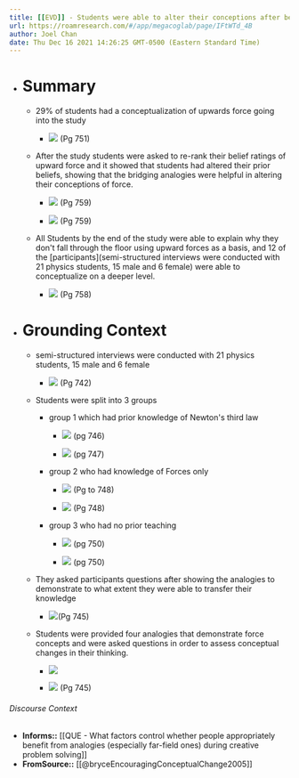 ```yaml
---
title: [[EVD]] - Students were able to alter their conceptions after being provided with bridging analogies - [[@bryce*EncouragingConceptualChange2005]]
url: https://roamresearch.com/#/app/megacoglab/page/IFtWTd_4B
author: Joel Chan
date: Thu Dec 16 2021 14:26:25 GMT-0500 (Eastern Standard Time)
---
```


- # Summary

    - 29% of students had a conceptualization of upwards force going into the study

        - ![](https://firebasestorage.googleapis.com/v0/b/firescript-577a2.appspot.com/o/imgs%2Fapp%2Fmegacoglab%2FFswPRrpSyJ.png?alt=media&token=92e3235a-4648-45ba-9e8d-419c0761dd3f) (Pg 751)

    - After the study students were asked to re-rank their belief ratings of upward force and it showed that students had altered their prior beliefs, showing that the bridging analogies were helpful in altering their conceptions of force.

        - ![](https://firebasestorage.googleapis.com/v0/b/firescript-577a2.appspot.com/o/imgs%2Fapp%2Fmegacoglab%2FpGV2UGPrpX.png?alt=media&token=cc211483-36fd-41d9-8fc3-a909219bc7a5) (Pg 759)

        - ![](https://firebasestorage.googleapis.com/v0/b/firescript-577a2.appspot.com/o/imgs%2Fapp%2Fmegacoglab%2F9-Uscv5Dah.png?alt=media&token=b602311e-631b-4b0b-8b63-d33dd2fd1a23) (Pg 759)

    - All Students by the end of the study were able to explain why they don't fall through the floor using upward forces as a basis, and 12 of the [participants](semi-structured interviews were conducted with 21 physics students, 15 male and 6 female) were able to conceptualize on a deeper level.

        - ![](https://firebasestorage.googleapis.com/v0/b/firescript-577a2.appspot.com/o/imgs%2Fapp%2Fmegacoglab%2F1gjakJtl1N.png?alt=media&token=6fc10023-04cd-44be-9e58-d6bc32b32a70) (Pg 758)
- # Grounding Context

    - semi-structured interviews were conducted with 21 physics students, 15 male and 6 female

        - ![](https://firebasestorage.googleapis.com/v0/b/firescript-577a2.appspot.com/o/imgs%2Fapp%2Fmegacoglab%2F3EUg5rawiA.png?alt=media&token=06172914-e7c4-4067-b78e-4e3e845b5fd3) (Pg 742)

    - Students were split into 3 groups

        - group 1 which had prior knowledge of Newton's third law

            - ![](https://firebasestorage.googleapis.com/v0/b/firescript-577a2.appspot.com/o/imgs%2Fapp%2Fmegacoglab%2FpKLNH3ZNEn.png?alt=media&token=68e4fda5-dfb3-4eb6-bf29-9a70297bf2b7) (pg 746)

            - ![](https://firebasestorage.googleapis.com/v0/b/firescript-577a2.appspot.com/o/imgs%2Fapp%2Fmegacoglab%2FFBLxBp1XdI.png?alt=media&token=fe46d8be-d2fd-4e3d-ad6a-41cfd9106ec4) (pg 747)

        - group 2 who had knowledge of Forces only

            - ![](https://firebasestorage.googleapis.com/v0/b/firescript-577a2.appspot.com/o/imgs%2Fapp%2Fmegacoglab%2FZgswpm_22z.png?alt=media&token=62117921-fdc6-41ee-b17d-00112d9faf8b) (Pg to 748)

            - ![](https://firebasestorage.googleapis.com/v0/b/firescript-577a2.appspot.com/o/imgs%2Fapp%2Fmegacoglab%2F90cTWFSKD2.png?alt=media&token=6e38a68d-cc5a-4fdd-af7c-7f480eac4584) (Pg 748)

        - group 3 who had no prior teaching

            - ![](https://firebasestorage.googleapis.com/v0/b/firescript-577a2.appspot.com/o/imgs%2Fapp%2Fmegacoglab%2Fph3dDYtQNF.png?alt=media&token=63791dbb-6a52-4df3-92dd-f64acfa7fa95) (pg 750)

            - ![](https://firebasestorage.googleapis.com/v0/b/firescript-577a2.appspot.com/o/imgs%2Fapp%2Fmegacoglab%2FXjsyU6at-d.png?alt=media&token=3716b5cc-cd9c-4d25-9198-85675264b413) (pg 750)

    - They asked participants questions after showing the analogies to demonstrate to what extent they were able to transfer their knowledge

        - ![](https://firebasestorage.googleapis.com/v0/b/firescript-577a2.appspot.com/o/imgs%2Fapp%2Fmegacoglab%2FQKhSSrfSnO.png?alt=media&token=fd33e7df-5b46-4f58-aaad-d5477c9a5d21)(Pg 745)

    - Students were provided four analogies that demonstrate force concepts and were asked questions in order to assess conceptual changes in their thinking.

        - ![](https://firebasestorage.googleapis.com/v0/b/firescript-577a2.appspot.com/o/imgs%2Fapp%2Fmegacoglab%2Fep4E0ilvA8.png?alt=media&token=3053fe2c-a5f2-472d-8e74-26ba698fba8c)

        - ![](https://firebasestorage.googleapis.com/v0/b/firescript-577a2.appspot.com/o/imgs%2Fapp%2Fmegacoglab%2FcCoVg3qSey.png?alt=media&token=84d1315d-3f1b-4a94-87b2-38264acc5b45) (Pg 745)

###### Discourse Context

- **Informs::** [[QUE - What factors control whether people appropriately benefit from analogies (especially far-field ones) during creative problem solving]]
- **FromSource::** [[@bryceEncouragingConceptualChange2005]]
